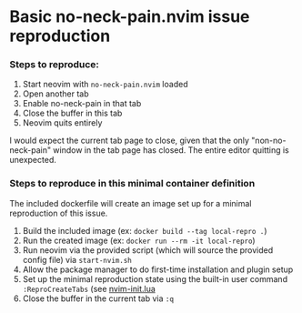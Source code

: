 # Basic no-neck-pain.nvim issue reproduction

### Steps to reproduce:

1. Start neovim with `no-neck-pain.nvim` loaded
2. Open another tab
3. Enable no-neck-pain in that tab
4. Close the buffer in this tab
5. Neovim quits entirely

I would expect the current tab page to close, given that the only "non-no-neck-pain" window in the tab page has closed. The entire editor quitting is unexpected.

### Steps to reproduce in this minimal container definition

The included dockerfile will create an image set up for a minimal reproduction of this issue.

1. Build the included image (ex: `docker build --tag local-repro .`)
2. Run the created image (ex: `docker run --rm -it local-repro`)
3. Run neovim via the provided script (which will source the provided config file) via `start-nvim.sh`
4. Allow the package manager to do first-time installation and plugin setup
5. Set up the minimal reproduction state using the built-in user command `:ReproCreateTabs` (see [nvim-init.lua](nvim-init.lua)
6. Close the buffer in the current tab via `:q`
